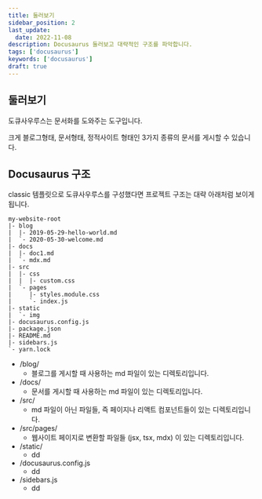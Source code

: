 ```yaml
---
title: 둘러보기
sidebar_position: 2
last_update:
  date: 2022-11-08
description: Docusaurus 둘러보고 대략적인 구조를 파악합니다. 
tags: ['docusaurus']
keywords: ['docusaurus']
draft: true
---
```


## 둘러보기

도큐사우루스는 문서화를 도와주는 도구입니다.

크게 블로그형태, 문서형태, 정적사이트 형태인 3가지 종류의 문서를 게시할 수 있습니다.

## Docusaurus 구조

classic 템플릿으로 도큐사우루스를 구성했다면 프로젝트 구조는 대략 아래처럼 보이게 됩니다.

```
my-website-root
|- blog
|  |- 2019-05-29-hello-world.md
|  `- 2020-05-30-welcome.md
|- docs
|  |- doc1.md
|  `- mdx.md
|- src
|  |- css
|  |  |- custom.css
|  `- pages
|     |- styles.module.css
|     `- index.js
|- static
|  `- img
|- docusaurus.config.js
|- package.json
|- README.md
|- sidebars.js
`- yarn.lock
```

- /blog/
  - 블로그를 게시할 때 사용하는 md 파일이 있는 디렉토리입니다.
- /docs/
  - 문서를 게시할 때 사용하는 md 파일이 있는 디렉토리입니다.
- /src/
  - md 파일이 아닌 파일들, 즉 페이지나 리액트 컴포넌트들이 있는 디렉토리입니다.
- /src/pages/
  - 웹사이트 페이지로 변환할 파일들 (jsx, tsx, mdx) 이 있는 디렉토리입니다.
- /static/
  - dd
- /docusaurus.config.js
  - dd
- /sidebars.js
  - dd

